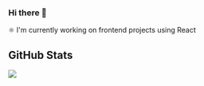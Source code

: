 ### Hi there 👋

<!--
**dpetla/dpetla** is a ✨ _special_ ✨ repository because its `README.md` (this file) appears on your GitHub profile.

Here are some ideas to get you started:

- 🔭 I’m currently working on ...
- 🌱 I’m currently learning ...
- 👯 I’m looking to collaborate on ...
- 🤔 I’m looking for help with ...
- 💬 Ask me about ...
- 📫 How to reach me: ...
- 😄 Pronouns: ...
- ⚡ Fun fact: ...
-->

⚛️ I'm currently working on frontend projects using React

<p>

## GitHub Stats

<a href="https://github.com/dpetla/dpetla">
  <img align="center" src="https://github-readme-stats.vercel.app/api/top-langs/?username=dpetla&layout=compact" />
</a>

<!-- TODO: need to deploy own version to display private data 
<a href="https://github.com/dpetla/dpetla">
  <img align="center" src="https://github-readme-stats.vercel.app/api?username=dpetla&show_icons=true&line_height=27&count_private=true" alt="dpetla's GitHub Stats" />
</a> -->
